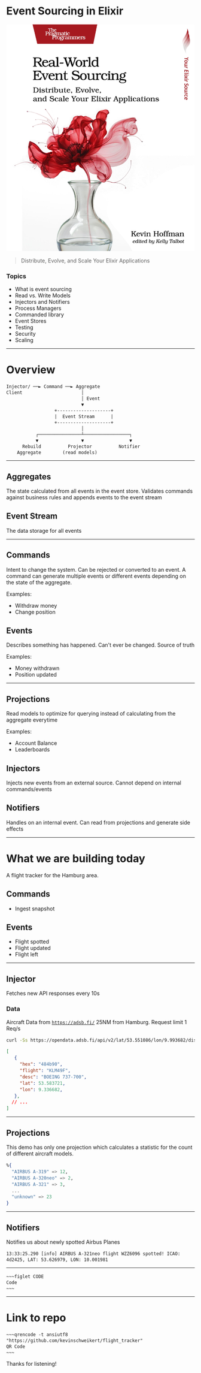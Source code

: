 # Event Sourcing in Elixir

![Real-World Event Sourcing Book Cover](./cover.jpg)

> Distribute, Evolve, and Scale Your Elixir Applications

### Topics

- What is event sourcing
- Read vs. Write Models
- Injectors and Notifiers
- Process Managers
- Commanded library
- Event Stores
- Testing
- Security
- Scaling

---

# Overview

```
Injector/ ──► Command ──► Aggregate
Client                      │
                            │ Event
                            ▼
                  +--------------------+
                  |  Event Stream      |
                  +--------------------+
                            │
           ┌────────────────┴─────────────────┐
           ▼                ▼                 ▼
      Rebuild          Projector          Notifier
    Aggregate        (read models)
```

---

## Aggregates

The state calculated from all events in the event store.
Validates commands against business rules and appends events to the event stream

## Event Stream

The data storage for all events

---

## Commands

Intent to change the system. Can be rejected or converted to an event.
A command can generate multiple events or different events depending on the state of the aggregate.

Examples:

- Withdraw money
- Change position

## Events

Describes something has happened. Can't ever be changed. Source of truth

Examples:

- Money withdrawn
- Position updated

---

## Projections

Read models to optimize for querying instead of calculating from the aggregate everytime

Examples:

- Account Balance
- Leaderboards

## Injectors

Injects new events from an external source. Cannot depend on internal commands/events

## Notifiers

Handles on an internal event. Can read from projections and generate side effects

---

# What we are building today

A flight tracker for the Hamburg area.

## Commands

- Ingest snapshot

## Events

- Flight spotted
- Flight updated
- Flight left

---

## Injector

Fetches new API responses every 10s

### Data

Aircraft Data from [`https://adsb.fi/`](https://adsb.fi/) 25NM from Hamburg. Request limit 1 Req/s

```bash
curl -Ss https://opendata.adsb.fi/api/v2/lat/53.551086/lon/9.993682/dist/25 | jq '.aircraft[:1]'
```

```json
[
   {
     "hex": "484b90",
     "flight": "KLM49F",
     "desc": "BOEING 737-700",
     "lat": 53.583721,
     "lon": 9.336682,
   },
  // ...
]
```

---

## Projections

This demo has only one projection which calculates a statistic for the count of different aircraft models.

```elixir
%{
  "AIRBUS A-319" => 12,
  "AIRBUS A-320neo" => 2,
  "AIRBUS A-321" => 3,
  ...
  "unknown" => 23
}
```

---

## Notifiers

Notifies us about newly spotted Airbus Planes

```
13:33:25.290 [info] AIRBUS A-321neo flight WZZ6096 spotted! ICAO: 4d2425, LAT: 53.626979, LON: 10.001981
```

---

```
~~~figlet CODE
Code
~~~
```

---

# Link to repo

```
~~~qrencode -t ansiutf8 "https://github.com/kevinschweikert/flight_tracker"
QR Code
~~~
```

Thanks for listening!
